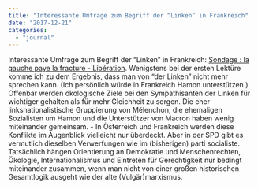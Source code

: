```yaml
---
title: "Interessante Umfrage zum Begriff der “Linken” in Frankreich"
date: "2017-12-21"
categories: 
  - "journal"
---
```


Interessante Umfrage zum Begriff der “Linken” in Frankreich: [Sondage : la gauche paye la fracture - Libération](http://www.liberation.fr/politiques/2017/12/20/sondage-la-gauche-paye-la-fracture_1618045). Wenigstens bei der ersten Lektüre komme ich zu dem Ergebnis, dass man von “der Linken” nicht mehr sprechen kann. (Ich persönlich würde in Frankreich Hamon unterstützen.) Offenbar werden ökologische Ziele bei den Sympathisanten der Linken für wichtiger gehalten als für mehr Gleichheit zu sorgen. Die eher linksnationalistische Gruppierung von Mélenchon, die ehemaligen Sozialisten um Hamon und die Unterstützer von Macron haben wenig miteinander gemeinsam. - In Österreich und Frankreich werden diese Konflikte im Augenblick vielleicht nur überdeckt. Aber in der SPD gibt es vermutlich dieselben Verwerfungen wie im (bisherigen) parti socialiste. Tatsächlich hängen Orientierung an Demokratie und Menschenrechten, Ökologie, Internationalismus und Eintreten für Gerechtigkeit nur bedingt miteinander zusammen, wenn man nicht von einer großen historischen Gesamtlogik ausgeht wie der alte (Vulgär)marxismus.
